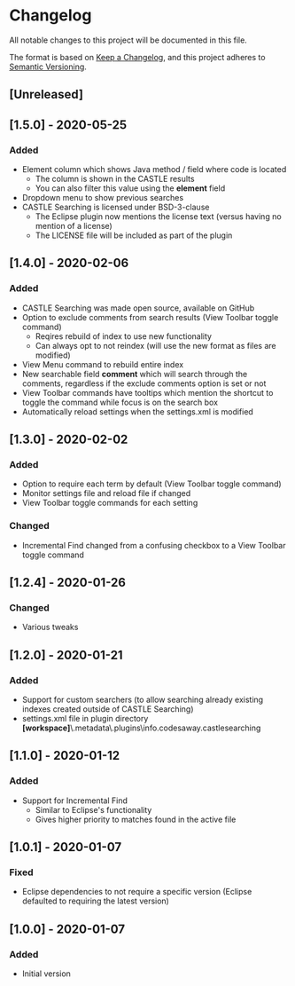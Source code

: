 # Changelog
All notable changes to this project will be documented in this file.

The format is based on [Keep a Changelog](https://keepachangelog.com/en/1.0.0/),
and this project adheres to [Semantic Versioning](https://semver.org/spec/v2.0.0.html).

## [Unreleased]

## [1.5.0] - 2020-05-25
### Added
* Element column which shows Java method / field where code is located
  * The column is shown in the CASTLE results
  * You can also filter this value using the **element** field
* Dropdown menu to show previous searches
* CASTLE Searching is licensed under BSD-3-clause
  * The Eclipse plugin now mentions the license text (versus having no mention of a license)
  * The LICENSE file will be included as part of the plugin

## [1.4.0] - 2020-02-06
### Added
* CASTLE Searching was made open source, available on GitHub
* Option to exclude comments from search results (View Toolbar toggle command)
  * Reqires rebuild of index to use new functionality
  * Can always opt to not reindex (will use the new format as files are modified)
* View Menu command to rebuild entire index
* New searchable field **comment** which will search through the comments, regardless if the exclude comments option is set or not
* View Toolbar commands have tooltips which mention the shortcut to toggle the command while focus is on the search box
* Automatically reload settings when the settings.xml is modified

## [1.3.0] - 2020-02-02
### Added
* Option to require each term by default (View Toolbar toggle command)
* Monitor settings file and reload file if changed
* View Toolbar toggle commands for each setting

### Changed
* Incremental Find changed from a confusing checkbox to a View Toolbar toggle command

## [1.2.4] - 2020-01-26
### Changed
* Various tweaks

## [1.2.0] - 2020-01-21
### Added
* Support for custom searchers (to allow searching already existing indexes created outside of CASTLE Searching)
* settings.xml file in plugin directory **[workspace]**\\.metadata\\.plugins\info.codesaway.castlesearching

## [1.1.0] - 2020-01-12
### Added
* Support for Incremental Find
  * Similar to Eclipse's functionality
  * Gives higher priority to matches found in the active file

## [1.0.1] - 2020-01-07
### Fixed
* Eclipse dependencies to not require a specific version (Eclipse defaulted to requiring the latest version)

## [1.0.0] - 2020-01-07
### Added
* Initial version
